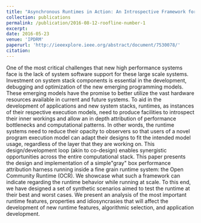 ```yaml
---
title: "Asynchronous Runtimes in Action: An Introspective Framework for a Next Gen Runtime"
collection: publications
permalink: /publication/2016-08-12-roofline-number-1
excerpt:
date: 2016-05-23
venue: 'IPDRM'
paperurl: 'http://ieeexplore.ieee.org/abstract/document/7530078/'
citation:
---
```

One of the most critical challenges that new high performance systems face is the lack of system software support for these large scale systems. Investment on system stack components is essential in the development, debugging and optimization of the new emerging programming models. These emerging models have the promise to better utilize the vast hardware resources available in current and future systems. To aid in the development of applications and new system stacks, runtimes, as instances of their respective execution models, need to produce facilities to introspect their inner workings and allow an in depth attribution of performance bottlenecks and computational patterns. In other words, the runtime systems need to reduce their opacity to observers so that users of a novel program execution model can adapt their designs to fit the intended model usage, regardless of the layer that they are working on. This design/development loop (akin to co-design) enables synergistic opportunities across the entire computational stack. This paper presents the design and implementation of a simple"gray" box performance attribution harness running inside a fine grain runtime system: the Open Community Runtime (OCR). We showcase what such a framework can indicate regarding the runtime behavior while running at scale. To this end, we have designed a set of synthetic scenarios aimed to test the runtime at their best and worst cases. We present an analysis of the most important runtime features, properties and idiosyncrasies that will affect the development of new runtime features, algorithmic selection, and application development.
